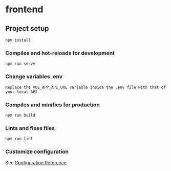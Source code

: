 # frontend

## Project setup
```
npm install
```

### Compiles and hot-reloads for development
```
npm run serve
```

### Change variables .env
```
Replace the VUE_APP_API_URL variable inside the .env file with that of your local API
```

### Compiles and minifies for production
```
npm run build
```

### Lints and fixes files
```
npm run lint
```

### Customize configuration
See [Configuration Reference](https://cli.vuejs.org/config/).

